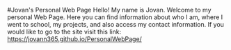 #Jovan's Personal Web Page
Hello! My name is Jovan. Welcome to my personal Web Page. Here you can
find information about who I am, where I went to school, my projects, and also
access my contact information.
If you would like to go to the site visit this link:
https://jovann365.github.io/PersonalWebPage/

